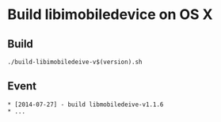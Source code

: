 Build libimobiledevice on OS X
=========

Build
--------------
    ./build-libimobiledeive-v$(version).sh

Event
--------------
    * [2014-07-27] - build libmobiledeive-v1.1.6
    * ...

